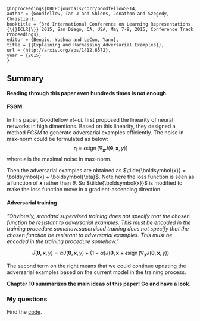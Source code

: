 ```
@inproceedings{DBLP:journals/corr/GoodfellowSS14,
author = {Goodfellow, Ian J and Shlens, Jonathon and Szegedy, Christian},
booktitle = {3rd International Conference on Learning Representations, {\{}ICLR{\}} 2015, San Diego, CA, USA, May 7-9, 2015, Conference Track Proceedings},
editor = {Bengio, Yoshua and LeCun, Yann},
title = {{Explaining and Harnessing Adversarial Examples}},
url = {http://arxiv.org/abs/1412.6572},
year = {2015}
}
```
## Summary
**Reading through this paper even hundreds times is not enough.**

#### FSGM
In this paper, Goodfellow *et~al.* first proposed the linearity of neural networks in high dimentions. Based on this linearity, they designed a method *FGSM* to generate adversarial examples efficiently. The noise in max-norm could be formulated as below:
$$
\boldsymbol{\eta}=\epsilon \operatorname{sign}\left(\nabla_{\boldsymbol{x}} J(\boldsymbol{\theta}, \boldsymbol{x}, y)\right)
$$
where $\epsilon$ is the maximal noise in max-norm.

Then the adversarial examples are obtained as $\tilde{\boldsymbol{x}} = \boldsymbol{x} + \boldsymbol{\eta}$. Note here the loss function is seen as a function of $\boldsymbol{x}$ rather than $\theta$. So $\tilde{\boldsymbol{x}}$ is modified to make the loss function move in a gradient-ascending direction.

#### Adversarial training
*"Obviously, standard supervised training does not specify that the chosen function be resistant to adversarial examples. This must be encoded in the training procedure somehow.supervised training does not specify that the chosen function be resistant to adversarial examples. This must be encoded in the training procedure somehow."*

$$
\tilde{J}(\boldsymbol{\theta}, \boldsymbol{x}, y)=\alpha J(\boldsymbol{\theta}, \boldsymbol{x}, y)+(1-\alpha) J\left(\boldsymbol{\theta}, \boldsymbol{x}+\epsilon \operatorname{sign}\left(\nabla_{\boldsymbol{x}} J(\boldsymbol{\theta}, \boldsymbol{x}, y)\right)\right.
$$

The second term on the right means that we could continue updating the adversarial examples based on the current model in the training process.

**Chapter 10 summarizes the main ideas of this paper! Go and have a look.**
### My questions
Find the [code](../codes/fgsm).